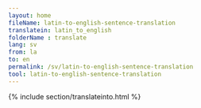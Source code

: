 ```yaml
---
layout: home
fileName: latin-to-english-sentence-translation
translatein: latin_to_english
folderName : translate
lang: sv
from: la
to: en
permalink: /sv/latin-to-english-sentence-translation
tool: latin-to-english-sentence-translation
---
```

{% include section/translateinto.html %}